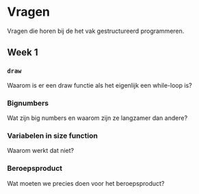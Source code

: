 # Vragen
Vragen die horen bij de het vak gestructureerd programmeren.

## Week 1
### `draw`
Waarom is er een draw functie als het eigenlijk een while-loop is?

### Bignumbers
Wat zijn big numbers en waarom zijn ze langzamer dan andere?

### Variabelen in size function
Waarom werkt dat niet?

### Beroepsproduct
Wat moeten we precies doen voor het beroepsproduct?
